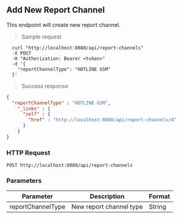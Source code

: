 ## Add New Report Channel
This endpoint will create new report channel.

> Sample request

```shell
  curl "http://localhost:8080/api/report-channels"
  -X POST
  -H "Authorization: Bearer <token>"
  -d '{
    "reportChannelType": "HOTLINE GSM"
  }'
```

> Success response

```json
{
  "reportChannelType" : "HOTLINE GSM",
    "_links" : {
      "self" : {
        "href" : "http://localhost:8080/api/report-channels/4"
      }
    }
}
```

### HTTP Request

`POST http://localhost:8080/api/report-channels`

###  Parameters

Parameter | Description | Format
--------- | ----------- | ---------
reportChannelType | New report channel type | String

